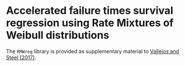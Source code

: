 # Accelerated failure times survival regression using Rate Mixtures of Weibull distributions

The `RMWreg` library is provided as supplementary material to [Vallejos and Steel (2017)](http://www.sciencedirect.com/science/article/pii/S2452306217300072). 


